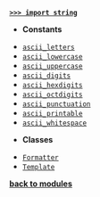 [**`>>> import string`**](/modules/string/)

- **Constants**

* [`ascii_letters`](/modules/string/ascii_letters.md)
* [`ascii_lowercase`](/modules/string/ascii_lowercase.md)
* [`ascii_uppercase`](/modules/string/ascii_uppercase.md)
* [`ascii_digits`](/modules/string/ascii_digits.md)
* [`ascii_hexdigits`](/modules/string/ascii_hexdigits.md)
* [`ascii_octdigits`](/modules/string/ascii_octdigits.md)
* [`ascii_punctuation`](/modules/string/ascii_punctuation.md)
* [`ascii_printable`](/modules/string/ascii_printable.md)
* [`ascii_whitespace`](/modules/string/ascii_whitespace.md)

- **Classes**

* [`Formatter`](/modules/string/Formatter/)
* [`Template`](/modules/string/Template/)

[**back to modules**](/modules/)